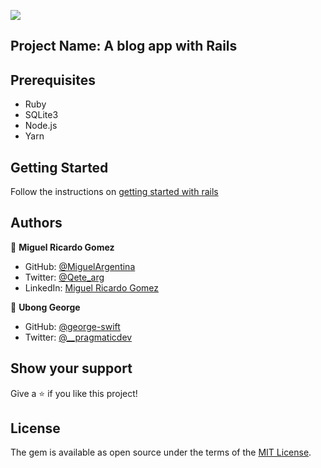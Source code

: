 ![](https://img.shields.io/badge/Microverse-blueviolet)

## Project Name: A blog app with Rails

## Prerequisites
- Ruby
- SQLite3
- Node.js
- Yarn

## Getting Started
Follow the instructions on [getting started with rails](https://guides.rubyonrails.org/getting_started.html)

## Authors

👤 **Miguel Ricardo Gomez**
- GitHub: [@MiguelArgentina](https://github.com/MiguelArgentina)
- Twitter: [@Qete_arg](https://twitter.com/Qete_arg)
- LinkedIn: [Miguel Ricardo Gomez](https://www.linkedin.com/in/miguelricardogomez/)

👤 **Ubong George**
- GitHub: [@george-swift](https://github.com/george-swift)
- Twitter: [@\_\_pragmaticdev](https://twitter.com/__pragmaticdev)

## Show your support

Give a :star:️ if you like this project!

## License

The gem is available as open source under the terms of the [MIT License](https://opensource.org/licenses/MIT).
